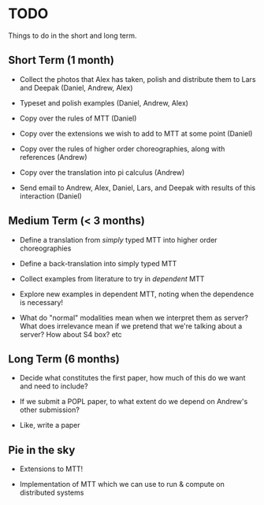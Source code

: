 # TODO

Things to do in the short and long term.

## Short Term (1 month)

 - Collect the photos that Alex has taken, polish and distribute them to Lars and Deepak (Daniel,
   Andrew, Alex)

 - Typeset and polish examples (Daniel, Andrew, Alex)

 - Copy over the rules of MTT (Daniel)

 - Copy over the extensions we wish to add to MTT at some point (Daniel)

 - Copy over the rules of higher order choreographies, along with references (Andrew)

 - Copy over the translation into pi calculus (Andrew)

 - Send email to Andrew, Alex, Daniel, Lars, and Deepak with results of this interaction (Daniel)

## Medium Term (< 3 months)

 - Define a translation from _simply_ typed MTT into higher order choreographies

 - Define a back-translation into simply typed MTT

 - Collect examples from literature to try in _dependent_ MTT

 - Explore new examples in dependent MTT, noting when the dependence is necessary!

 - What do "normal" modalities mean when we interpret them as server? What does irrelevance mean if
   we pretend that we're talking about a server? How about S4 box? etc

## Long Term (6 months)

 - Decide what constitutes the first paper, how much of this do we want and need to include?

 - If we submit a POPL paper, to what extent do we depend on Andrew's other submission?

 - Like, write a paper

## Pie in the sky

 - Extensions to MTT!

 - Implementation of MTT which we can use to run & compute on distributed systems
